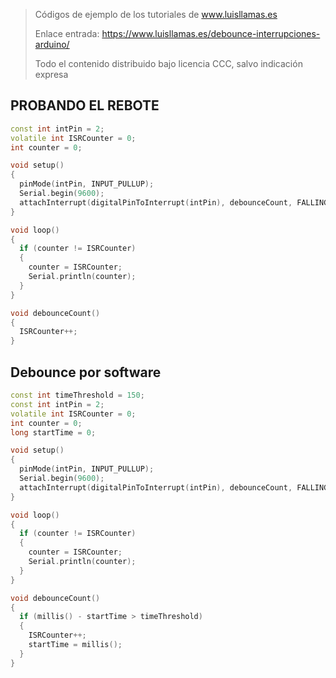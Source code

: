 > Códigos de ejemplo de los tutoriales de www.luisllamas.es
>
> Enlace entrada: https://www.luisllamas.es/debounce-interrupciones-arduino/
>
> Todo el contenido distribuido bajo licencia CCC, salvo indicación expresa

## PROBANDO EL REBOTE
```cpp
const int intPin = 2;
volatile int ISRCounter = 0;
int counter = 0;

void setup()
{
  pinMode(intPin, INPUT_PULLUP);
  Serial.begin(9600);
  attachInterrupt(digitalPinToInterrupt(intPin), debounceCount, FALLING);
}

void loop()
{
  if (counter != ISRCounter)
  {
    counter = ISRCounter;
    Serial.println(counter);
  }
}

void debounceCount()
{
  ISRCounter++;
}
```


## Debounce por software
```cpp
const int timeThreshold = 150;
const int intPin = 2;
volatile int ISRCounter = 0;
int counter = 0;
long startTime = 0;

void setup()
{
  pinMode(intPin, INPUT_PULLUP);
  Serial.begin(9600);
  attachInterrupt(digitalPinToInterrupt(intPin), debounceCount, FALLING);
}

void loop()
{
  if (counter != ISRCounter)
  {
    counter = ISRCounter;
    Serial.println(counter);
  }
}

void debounceCount()
{
  if (millis() - startTime > timeThreshold)
  {
    ISRCounter++;
    startTime = millis();
  }
}
```


